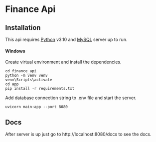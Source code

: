 # Finance Api

## Installation
This api requires [Python](https://www.python.org/downloads/release/python-3100/) v3.10 and [MySQL](https://www.mysql.com/) server up to run.

#### Windows
Create virtual environment and install the dependencies.
```console
cd finance_api
python -m venv venv
venv\Scripts\activate
cd app
pip install -r requirements.txt
```
Add database connection string to .env file and start the server.
```console
uvicorn main:app --port 8080
```

## Docs
After server is up just go to http://localhost:8080/docs to see the docs.
